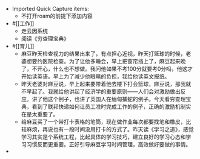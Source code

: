 - Imported Quick Capture items:
    - 不打开roam的前提下添加内容
- #[[工作]]
    - 走云因系统
    - 阅读《穷查理宝典》
- #[[育儿]]
    - 麻豆昨天检查视力的结果出来了，有点担心近视，昨天打篮球的时候，老婆想要约医院检查。为了让他多睡会，早上把窗帘挡上了，麻豆起来晚了，不开心，什么也不想做。我问他如果不考100分就要考0分吗，他这才开始读英语。早上为了减少他眼睛的负担，我给他读英文报纸。
    - 昨天老婆对麻豆说，早上起来要带着他去楼下打会篮球，麻豆说，那我就不早起了。我就给他讲起了经济学的重要原则——人们会对激励做出反应。讲了他这个例子，也讲了英国人在缅甸捕蛇的例子。今天看穷查理宝典，看到了联邦快递如何让员工准时完成工作的例子，正确的激励机制实在是太重要了。
    - 给麻豆买了一个带打卡表格的笔筒，现在做作业每次都要找笔和橡皮，比较麻烦，再说也有一段时间没用打卡的方式了。昨天读《学习之道》，感觉学习其实是个系统工程，比起具体的学习技巧，建立良好的学习心态和学习习惯反而更重要。正好引导麻豆学习时间管理，高效做好要做的事情。
- 
